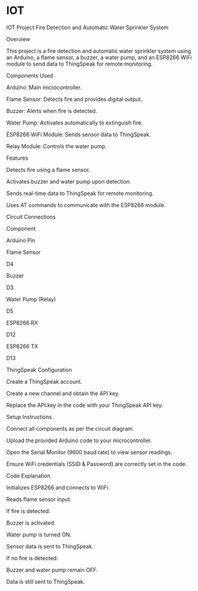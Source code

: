 # IOT
IOT Project 
Fire Detection and Automatic Water Sprinkler System

Overview

This project is a fire detection and automatic water sprinkler system using an Arduino, a flame sensor, a buzzer, a water pump, and an ESP8266 WiFi module to send data to ThingSpeak for remote monitoring.

Components Used

Arduino: Main microcontroller.

Flame Sensor: Detects fire and provides digital output.

Buzzer: Alerts when fire is detected.

Water Pump: Activates automatically to extinguish fire.

ESP8266 WiFi Module: Sends sensor data to ThingSpeak.

Relay Module: Controls the water pump.

Features

Detects fire using a flame sensor.

Activates buzzer and water pump upon detection.

Sends real-time data to ThingSpeak for remote monitoring.

Uses AT commands to communicate with the ESP8266 module.

Circuit Connections

Component

Arduino Pin

Flame Sensor

D4

Buzzer

D3

Water Pump (Relay)

D5

ESP8266 RX

D12

ESP8266 TX

D13

ThingSpeak Configuration

Create a ThingSpeak account.

Create a new channel and obtain the API key.

Replace the API key in the code with your ThingSpeak API key.

Setup Instructions

Connect all components as per the circuit diagram.

Upload the provided Arduino code to your microcontroller.

Open the Serial Monitor (9600 baud rate) to view sensor readings.

Ensure WiFi credentials (SSID & Password) are correctly set in the code.

Code Explanation

Initializes ESP8266 and connects to WiFi.

Reads flame sensor input.

If fire is detected:

Buzzer is activated.

Water pump is turned ON.

Sensor data is sent to ThingSpeak.

If no fire is detected:

Buzzer and water pump remain OFF.

Data is still sent to ThingSpeak.
